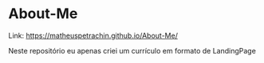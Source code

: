 # About-Me
Link: https://matheuspetrachin.github.io/About-Me/

Neste repositório eu apenas criei um currículo em formato de LandingPage

<img href="img/about-me.png">
